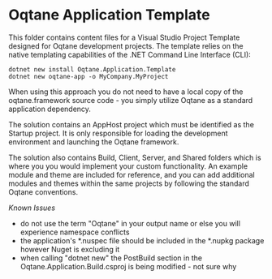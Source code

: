 # Oqtane Application Template

This folder contains content files for a Visual Studio Project Template designed for Oqtane development projects. The template relies on the native templating capabilities of the .NET Command Line Interface (CLI):

```
dotnet new install Oqtane.Application.Template
dotnet new oqtane-app -o MyCompany.MyProject
```

When using this approach you do not need to have a local copy of the oqtane.framework source code - you simply utilize Oqtane as a standard application dependency.

The solution contains an AppHost project which must be identified as the Startup project. It is only responsible for loading the development environment and launching the Oqtane framework.

The solution also contains Build, Client, Server, and Shared folders which is where you you would implement your custom functionality. An example module and theme are included for reference, and you can add additional modules and themes within the same projects by following the standard Oqtane conventions. 

*Known Issues*

- do not use the term "Oqtane" in your output name or else you will experience namespace conflicts
- the application's *.nuspec file should be included in the *.nupkg package however Nuget is excluding it
- when calling "dotnet new" the PostBuild section in the Oqtane.Application.Build.csproj is being modified - not sure why
